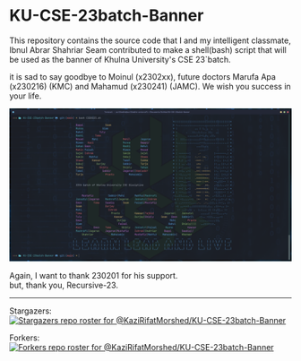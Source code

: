 # KU-CSE-23batch-Banner
This repository contains the source code that I and my intelligent classmate, Ibnul Abrar Shahriar Seam contributed to make a shell(bash) script that will be used as the banner of Khulna University's CSE 23`batch.

it is sad to say goodbye to Moinul (x2302xx), future doctors Marufa Apa (x230216) (KMC) and Mahamud (x230241) (JAMC). We wish you success in your life.

![img](./final-banner-CSEKU23.png)

Again, I want to thank 230201 for his support.   
but, thank you, Recursive-23.

---

Stargazers:  
[![Stargazers repo roster for @KaziRifatMorshed/KU-CSE-23batch-Banner](https://reporoster.com/stars/KaziRifatMorshed/KU-CSE-23batch-Banner)](https://github.com/KaziRifatMorshed/KU-CSE-23batch-Banner/stargazers)

Forkers:  
[![Forkers repo roster for @KaziRifatMorshed/KU-CSE-23batch-Banner](https://reporoster.com/forks/KaziRifatMorshed/KU-CSE-23batch-Banner)](https://github.com/KaziRifatMorshed/KU-CSE-23batch-Banner/network/members)
